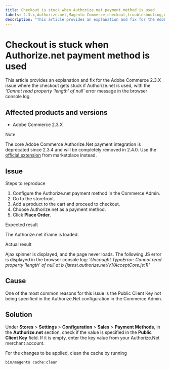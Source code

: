 ```yaml
---
title: Checkout is stuck when Authorize.net payment method is used
labels: 2.3.x,Authorize.net,Magento Commerce,checkout,troubleshooting,Adobe Commerce
description: "This article provides an explanation and fix for the Adobe Commerce 2.3.X issue where the checkout gets stuck if Authorize.net is used, with the *'Cannot read property 'length' of null'* error message in the browser console log."
---
```


# Checkout is stuck when Authorize.net payment method is used

This article provides an explanation and fix for the Adobe Commerce 2.3.X issue where the checkout gets stuck if Authorize.net is used, with the *'Cannot read property 'length' of null'* error message in the browser console log.

## Affected products and versions

* Adobe Commerce 2.3.X

>[!NOTE]
>
>The core Adobe Commerce Authorize.Net payment integration is deprecated since 2.3.4 and will be completely removed in 2.4.0. Use the [official extension](https://marketplace.magento.com/tnw-module-authorizenetcim.html) from marketplace instead.

## Issue

 <span class="wysiwyg-underline">Steps to reproduce</span>

1. Configure the Authorize.net payment method in the Commerce Admin.
1. Go to the storefront.
1. Add a product to the cart and proceed to checkout.
1. Choose Authorize.net as a payment method.
1. Click **Place Order**.

 <span class="wysiwyg-underline">Expected result</span>

The Authorize.net iframe is loaded.

 <span class="wysiwyg-underline">Actual result</span>

Ajax spinner is displayed, and the page never loads. The following JS error is displayed in the browser console log: *'Uncaught TypeError: Cannot read property 'length' of null at b (jstest.authorize.net/v1/AcceptCore.js:1)'*

## Cause

One of the most common reasons for this issue is the Public Client Key not being specified in the Authorize.Net configuration in the Commerce Admin.

## Solution

Under **Stores** > **Settings** > **Configuration** > **Sales** > **Payment Methods**, in the **Authorize.net** section, check if the value is specified in the **Public Client Key** field. If it is empty, enter the key value from your Authorize.Net merchant account.

For the changes to be applied, clean the cache by running

```bash
bin/magento cache:clean
```